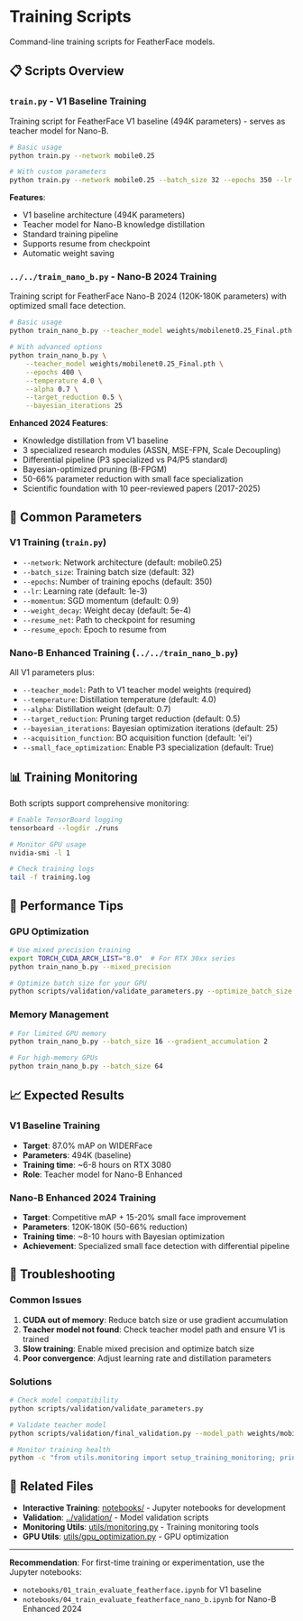 # Training Scripts

Command-line training scripts for FeatherFace models.

## 📋 Scripts Overview

### `train.py` - V1 Baseline Training
Training script for FeatherFace V1 baseline (494K parameters) - serves as teacher model for Nano-B.

```bash
# Basic usage
python train.py --network mobile0.25

# With custom parameters
python train.py --network mobile0.25 --batch_size 32 --epochs 350 --lr 1e-3
```

**Features**:
- V1 baseline architecture (494K parameters)
- Teacher model for Nano-B knowledge distillation
- Standard training pipeline
- Supports resume from checkpoint
- Automatic weight saving

### `../../train_nano_b.py` - Nano-B 2024 Training
Training script for FeatherFace Nano-B 2024 (120K-180K parameters) with optimized small face detection.

```bash
# Basic usage
python train_nano_b.py --teacher_model weights/mobilenet0.25_Final.pth

# With advanced options
python train_nano_b.py \
    --teacher_model weights/mobilenet0.25_Final.pth \
    --epochs 400 \
    --temperature 4.0 \
    --alpha 0.7 \
    --target_reduction 0.5 \
    --bayesian_iterations 25
```

**Enhanced 2024 Features**:
- Knowledge distillation from V1 baseline
- 3 specialized research modules (ASSN, MSE-FPN, Scale Decoupling)
- Differential pipeline (P3 specialized vs P4/P5 standard)
- Bayesian-optimized pruning (B-FPGM)
- 50-66% parameter reduction with small face specialization
- Scientific foundation with 10 peer-reviewed papers (2017-2025)

## 🔧 Common Parameters

### V1 Training (`train.py`)
- `--network`: Network architecture (default: mobile0.25)
- `--batch_size`: Training batch size (default: 32)
- `--epochs`: Number of training epochs (default: 350)
- `--lr`: Learning rate (default: 1e-3)
- `--momentum`: SGD momentum (default: 0.9)
- `--weight_decay`: Weight decay (default: 5e-4)
- `--resume_net`: Path to checkpoint for resuming
- `--resume_epoch`: Epoch to resume from

### Nano-B Enhanced Training (`../../train_nano_b.py`)
All V1 parameters plus:
- `--teacher_model`: Path to V1 teacher model weights (required)
- `--temperature`: Distillation temperature (default: 4.0)
- `--alpha`: Distillation weight (default: 0.7)
- `--target_reduction`: Pruning target reduction (default: 0.5)
- `--bayesian_iterations`: Bayesian optimization iterations (default: 25)
- `--acquisition_function`: BO acquisition function (default: 'ei')
- `--small_face_optimization`: Enable P3 specialization (default: True)

## 📊 Training Monitoring

Both scripts support comprehensive monitoring:

```bash
# Enable TensorBoard logging
tensorboard --logdir ./runs

# Monitor GPU usage
nvidia-smi -l 1

# Check training logs
tail -f training.log
```

## 🚀 Performance Tips

### GPU Optimization
```bash
# Use mixed precision training
export TORCH_CUDA_ARCH_LIST="8.0"  # For RTX 30xx series
python train_nano_b.py --mixed_precision

# Optimize batch size for your GPU
python scripts/validation/validate_parameters.py --optimize_batch_size
```

### Memory Management
```bash
# For limited GPU memory
python train_nano_b.py --batch_size 16 --gradient_accumulation 2

# For high-memory GPUs
python train_nano_b.py --batch_size 64
```

## 📈 Expected Results

### V1 Baseline Training
- **Target**: 87.0% mAP on WIDERFace
- **Parameters**: 494K (baseline)
- **Training time**: ~6-8 hours on RTX 3080
- **Role**: Teacher model for Nano-B Enhanced

### Nano-B Enhanced 2024 Training
- **Target**: Competitive mAP + 15-20% small face improvement
- **Parameters**: 120K-180K (50-66% reduction)
- **Training time**: ~8-10 hours with Bayesian optimization
- **Achievement**: Specialized small face detection with differential pipeline

## 🔧 Troubleshooting

### Common Issues
1. **CUDA out of memory**: Reduce batch size or use gradient accumulation
2. **Teacher model not found**: Check teacher model path and ensure V1 is trained
3. **Slow training**: Enable mixed precision and optimize batch size
4. **Poor convergence**: Adjust learning rate and distillation parameters

### Solutions
```bash
# Check model compatibility
python scripts/validation/validate_parameters.py

# Validate teacher model
python scripts/validation/final_validation.py --model_path weights/mobilenet0.25_Final.pth

# Monitor training health
python -c "from utils.monitoring import setup_training_monitoring; print('Monitoring ready')"
```

## 🔗 Related Files

- **Interactive Training**: [notebooks/](../../notebooks/) - Jupyter notebooks for development
- **Validation**: [../validation/](../validation/) - Model validation scripts
- **Monitoring Utils**: [utils/monitoring.py](../../utils/monitoring.py) - Training monitoring tools
- **GPU Utils**: [utils/gpu_optimization.py](../../utils/gpu_optimization.py) - GPU optimization

---

**Recommendation**: For first-time training or experimentation, use the Jupyter notebooks:
- `notebooks/01_train_evaluate_featherface.ipynb` for V1 baseline
- `notebooks/04_train_evaluate_featherface_nano_b.ipynb` for Nano-B Enhanced 2024